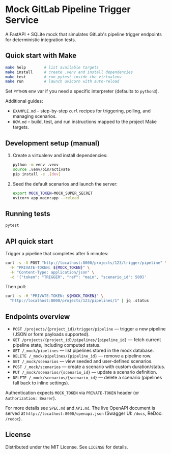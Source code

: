 # Mock GitLab Pipeline Trigger Service

A FastAPI + SQLite mock that simulates GitLab's pipeline trigger endpoints for deterministic integration tests.

## Quick start with Make

```sh
make help        # list available targets
make install     # create .venv and install dependencies
make test        # run pytest inside the virtualenv
make run         # launch uvicorn with auto-reload
```

Set `PYTHON` env var if you need a specific interpreter (defaults to `python3`).

Additional guides:
- `EXAMPLE.md` – step-by-step `curl` recipes for triggering, polling, and managing scenarios.
- `HOW.md` – build, test, and run instructions mapped to the project Make targets.

## Development setup (manual)

1. Create a virtualenv and install dependencies:
   ```sh
   python -m venv .venv
   source .venv/bin/activate
   pip install -e .[dev]
   ```
2. Seed the default scenarios and launch the server:
   ```sh
   export MOCK_TOKEN=MOCK_SUPER_SECRET
   uvicorn app.main:app --reload
   ```

## Running tests

```sh
pytest
```

## API quick start

Trigger a pipeline that completes after 5 minutes:

```sh
curl -s -X POST "http://localhost:8000/projects/123/trigger/pipeline" \
  -H "PRIVATE-TOKEN: ${MOCK_TOKEN}" \
  -H "Content-Type: application/json" \
  -d '{"token": "TRIGGER", "ref": "main", "scenario_id": 500}'
```

Then poll:

```sh
curl -s -H "PRIVATE-TOKEN: ${MOCK_TOKEN}" \
  "http://localhost:8000/projects/123/pipelines/1" | jq .status
```

## Endpoints overview

- `POST /projects/{project_id}/trigger/pipeline` — trigger a new pipeline (JSON or form payloads supported).
- `GET /projects/{project_id}/pipelines/{pipeline_id}` — fetch current pipeline state, including computed status.
- `GET /_mock/pipelines` — list pipelines stored in the mock database.
- `DELETE /_mock/pipelines/{pipeline_id}` — remove a pipeline row.
- `GET /_mock/scenarios` — view seeded and user-defined scenarios.
- `POST /_mock/scenarios` — create a scenario with custom duration/status.
- `PUT /_mock/scenarios/{scenario_id}` — update a scenario definition.
- `DELETE /_mock/scenarios/{scenario_id}` — delete a scenario (pipelines fall back to inline settings).

Authentication expects `MOCK_TOKEN` via `PRIVATE-TOKEN` header (or `Authorization: Bearer`).

For more details see `SPEC.md` and `API.md`. The live OpenAPI document is served at `http://localhost:8000/openapi.json` (Swagger UI: `/docs`, ReDoc: `/redoc`).

## License

Distributed under the MIT License. See `LICENSE` for details.
